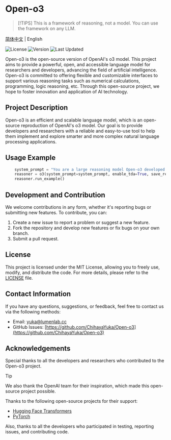 # Open-o3

> [!TIPS]
> This is a framework of reasoning, not a model. You can use the framework on any LLM.

[简体中文](README_zh.md) | English

![License](https://img.shields.io/badge/License-MIT-green.svg) ![Version](https://img.shields.io/badge/Version-0.1.0-blue) ![Last Updated](https://img.shields.io/badge/Last%20Updated-2025/2/21-orange)

Open-o3 is the open-source version of OpenAI's o3 model. This project aims to provide a powerful, open, and accessible language model for researchers and developers, advancing the field of artificial intelligence. Open-o3 is committed to offering flexible and customizable interfaces to support various reasoning tasks such as numerical calculations, programming, logic reasoning, etc. Through this open-source project, we hope to foster innovation and application of AI technology.

## Project Description

Open-o3 is an efficient and scalable language model, which is an open-source reproduction of OpenAI's o3 model. Our goal is to provide developers and researchers with a reliable and easy-to-use tool to help them implement and explore smarter and more complex natural language processing applications.

## Usage Example

```python
    system_prompt = "You are a large reasoning model Open-o3 developed by Lumen Intelligence."
    reasoner = o3(system_prompt=system_prompt, enable_tda=True, save_results=True)   
    reasoner.run_example()
```

## Development and Contribution

We welcome contributions in any form, whether it's reporting bugs or submitting new features. To contribute, you can:

1. Create a new issue to report a problem or suggest a new feature.
2. Fork the repository and develop new features or fix bugs on your own branch.
3. Submit a pull request.

## License

This project is licensed under the MIT License, allowing you to freely use, modify, and distribute the code. For more details, please refer to the [LICENSE](LICENSE) file.

## Contact Information

If you have any questions, suggestions, or feedback, feel free to contact us via the following methods:

- Email: [yuka@lumenlab.cc](mailto:yuka@lumenlab.cc)
- GitHub Issues: [https://github.com/ChihayaYuka/Open-o3](https://github.com/ChihayaYuka/Open-o3)

## Acknowledgements

Special thanks to all the developers and researchers who contributed to the Open-o3 project.

> [!TIP]
> We also thank the OpenAI team for their inspiration, which made this open-source
> project possible.

Thanks to the following open-source projects for their support:

- [Hugging Face Transformers](https://huggingface.co/transformers/)
- [PyTorch](https://pytorch.org/)

Also, thanks to all the developers who participated in testing, reporting issues, and contributing code.

